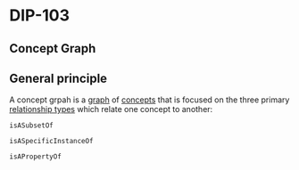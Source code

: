 DIP-103
======

Concept Graph
------------------------------

## General principle

A concept grpah is a [graph](graph.md) of [concepts](concept.md) that is focused on the three primary [relationship types](relationshipTypes.md) which relate one concept to another:

`isASubsetOf`

`isASpecificInstanceOf`

`isAPropertyOf`

